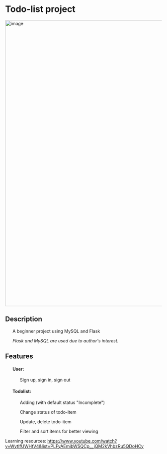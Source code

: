 # Todo-list project
<img width="922" alt="image" src="https://user-images.githubusercontent.com/109104110/212666231-f154e26f-9222-4fac-a39d-42c1e7e489f8.png">

<h2> Description </h2>
<ul> A beginner project using MySQL and Flask </ul>
<ul> <i> Flask and MySQL are used due to author's interest. </i> </ul>
  

<h2> Features </h2>
<ol> <h4> User: </h4> 
  <ol> Sign up, sign in, sign out  </ol>

</ol>

<ol> <h4> Todolist: </h4>
  <ol> Adding (with default status "Incomplete") </ol>
  <ol> Change status of todo-item </ol>
  <ol> Update, delete todo-item </ol>
  <ol>  Filter and sort items for better viewing  </ol>
</ol>
  
Learning resources:
https://www.youtube.com/watch?v=WytIfUWHtV4&list=PLFyAEmibWSQCp__jQM2kVhbzRu5QDoHCy



  

